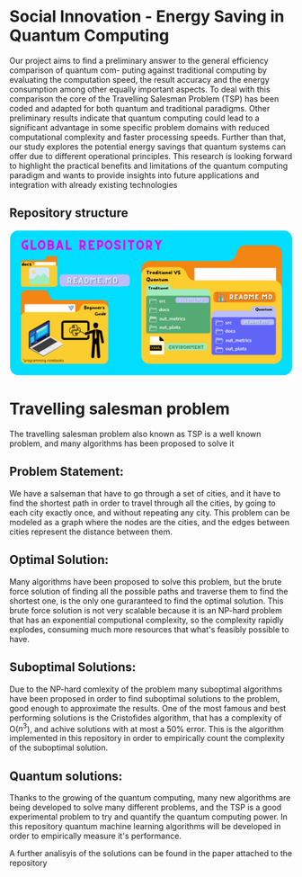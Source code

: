 # Social Innovation - Energy Saving in Quantum Computing
Our project aims to find a preliminary answer to the general efficiency comparison of quantum com-
puting against traditional computing by evaluating the computation speed, the result accuracy and
the energy consumption among other equally important aspects. To deal with this comparison the
core of the Travelling Salesman Problem (TSP) has been coded and adapted for both quantum and
traditional paradigms. Other preliminary results indicate that quantum computing could lead to a
significant advantage in some specific problem domains with reduced computational complexity and
faster processing speeds. Further than that, our study explores the potential energy savings that
quantum systems can offer due to different operational principles. This research is looking forward
to highlight the practical benefits and limitations of the quantum computing paradigm and wants to
provide insights into future applications and integration with already existing technologies

## Repository structure
![alt text](docs/Cos.png)

# Travelling salesman problem 
The travelling salesman problem also known as TSP is a well known problem, and many algorithms has been proposed to solve it
## Problem Statement:
We have a salseman that have to go through a set of cities, and it have to find the shortest path in order to travel through all the cities, by going to each city exactly once, and without repeating any city. This problem can be modeled as a graph where the nodes are the cities, and the edges between cities represent the distance between them. 
## Optimal Solution:
Many algorithms have been proposed to solve this problem, but the brute force solution of finding all the possible paths and traverse them to find the shortest one, is the only one guraranteed to find the optimal solution. This brute force solution is not very scalable because it is an NP-hard problem that has an exponential computional complexity, so the complexity rapidly explodes, consuming much more resources that what's feasibly possible to have. 
## Suboptimal Solutions:
Due to the NP-hard comlexity of the problem many suboptimal algorithms have been proposed in order to find suboptimal solutions to the problem, good enough to approximate the results. One of the most famous and best performing solutions is the Cristofides algorithm, that has a complexity of O($n^3$), and achive solutions with at most a 50% error. This is the algorithm implemented in this repository in order to empirically count the complexity of the suboptimal solution. 

## Quantum solutions:
Thanks to the growing of the quantum computing, many new algorithms are being developed to solve many different problems, and the TSP is a good experimental problem to try and quantify the quantum computing power. In this repository quantum machine learning algorithms will be developed in order to empirically measure it's performance. 

A further analisyis of the solutions can be found in the paper attached to the repository 

